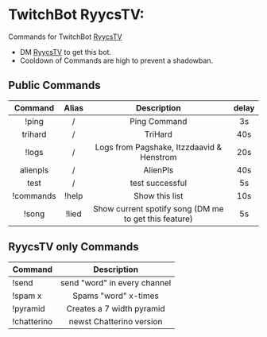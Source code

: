 # TwitchBot RyycsTV:

Commands for TwitchBot [RyycsTV](https://www.twitch.tv/ryycstv)

* DM [RyycsTV](https://www.twitch.tv/ryycstv) to get this bot.
* Cooldown of Commands are high to prevent a shadowban.

## Public Commands

| Command  | Alias  | Description  | delay |
|:-----------:|:-----------:|:------------:|:------:|
|!ping     |/      |Ping Command |3s     |
|trihard   |/      |TriHard      |40s    |
|!logs     |/      |Logs from Pagshake, Itzzdaavid & Henstrom |20s     |
|alienpls  |/      |AlienPls     |40s    |
|test      |/      |test successful|5s   |
|!commands |!help  |Show this list|10s   |
|!song     |!lied  |Show current spotify song (DM me to get this feature)|5s   |

## RyycsTV only Commands

| Command | Description |
|----------|:-----------:|
|!send <word> |send "word" in every channel  |
|!spam x <word> |Spams "word" x-times  |
|!pyramid       |Creates a 7 width <emote> pyramid  |
|!chatterino |newst Chatterino version  |

